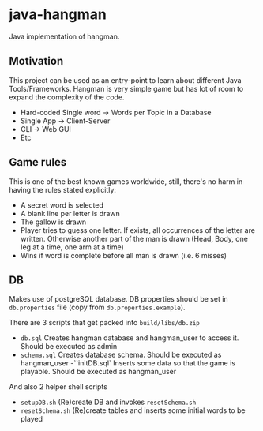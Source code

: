 # java-hangman

Java implementation of hangman.

## Motivation

This project can be used as an entry-point to learn about different Java Tools/Frameworks. Hangman is very simple game but has lot of room to expand the
complexity of the code.
- Hard-coded Single word -> Words per Topic in a Database
- Single App -> Client-Server
- CLI -> Web GUI
- Etc


## Game rules

This is one of the best known games worldwide, still, there's no harm in having the rules stated explicitly:

- A secret word is selected
- A blank line per letter is drawn
- The gallow is drawn
- Player tries to guess one letter. If exists, all occurrences of the letter are written. Otherwise another part of the man is drawn (Head, Body, one leg at a time, one arm at a time)
- Wins if word is complete before all man is drawn (i.e. 6 misses)

## DB

Makes use of postgreSQL database. DB properties should be set in `db.properties` file (copy from `db.properties.example`).

There are 3 scripts that get packed into `build/libs/db.zip`

- `db.sql` Creates hangman database and hangman_user to access it. Should be executed as admin
- `schema.sql` Creates database schema. Should be executed as hangman_user
-``initDB.sql` Inserts some data so that the game is playable. Should be executed as hangman_user

And also 2 helper shell scripts

- `setupDB.sh` (Re)create DB and invokes `resetSchema.sh`
- `resetSchema.sh` (Re)create tables and inserts some initial words to be played
